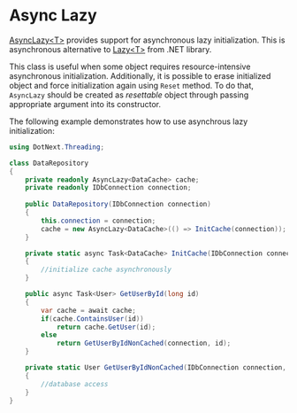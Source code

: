 Async Lazy
====
[AsyncLazy&lt;T&gt;](../../api/DotNext.Threading.AsyncLazy-1.yml) provides support for asynchronous lazy initialization. This is asynchronous alternative to [Lazy&lt;T&gt;](https://docs.microsoft.com/en-us/dotnet/api/system.lazy-1) from .NET library. 

This class is useful when some object requires resource-intensive asynchronous initialization. Additionally, it is possible to erase initialized object and force initialization again using `Reset` method. To do that, `AsyncLazy` should be created as _resettable_ object through passing appropriate argument into its constructor.

The following example demonstrates how to use asynchrous lazy initialization:
```csharp
using DotNext.Threading;

class DataRepository
{
	private readonly AsyncLazy<DataCache> cache;
	private readonly IDbConnection connection;
	
	public DataRepository(IDbConnection connection)
	{
		this.connection = connection;
		cache = new AsyncLazy<DataCache>(() => InitCache(connection));
	}

	private static async Task<DataCache> InitCache(IDbConnection connection)
	{
		//initialize cache asynchronously
	}

	public async Task<User> GetUserById(long id)
	{
		var cache = await cache;
		if(cache.ContainsUser(id))
			return cache.GetUser(id);
		else
			return GetUserByIdNonCached(connection, id);
	}

	private static User GetUserByIdNonCached(IDbConnection connection, long id)
	{
		//database access
	}
}
```
